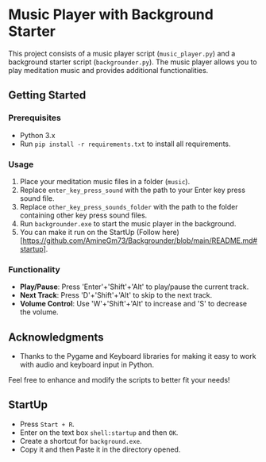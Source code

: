 # Music Player with Background Starter

This project consists of a music player script (`music_player.py`) and a background starter script (`backgrounder.py`). The music player allows you to play meditation music and provides additional functionalities.

## Getting Started

### Prerequisites

- Python 3.x
- Run `pip install -r requirements.txt` to install all requirements.

### Usage

1. Place your meditation music files in a folder (`music`).
2. Replace `enter_key_press_sound` with the path to your Enter key press sound file.
3. Replace `other_key_press_sounds_folder` with the path to the folder containing other key press sound files.
4. Run `backgrounder.exe` to start the music player in the background.
5. You can make it run on the StartUp (Follow here)[https://github.com/AmineGm73/Backgrounder/blob/main/README.md#startup].

### Functionality

- **Play/Pause**: Press 'Enter'+'Shift'+'Alt' to play/pause the current track.
- **Next Track**: Press 'D'+'Shift'+'Alt' to skip to the next track.
- **Volume Control**: Use 'W'+'Shift'+'Alt' to increase and 'S' to decrease the volume.


## Acknowledgments

- Thanks to the Pygame and Keyboard libraries for making it easy to work with audio and keyboard input in Python.

Feel free to enhance and modify the scripts to better fit your needs!

## StartUp
- Press ``Start + R``.
- Enter on the text box `shell:startup` and then `OK`.
- Create a shortcut for `background.exe`.
- Copy it and then Paste it in the directory opened.
